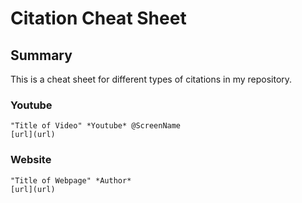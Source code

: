 # Citation Cheat Sheet

## Summary
This is a cheat sheet for different types of citations in my repository.

### Youtube
    "Title of Video" *Youtube* @ScreenName 
    [url](url)

### Website
    "Title of Webpage" *Author*
    [url](url)


